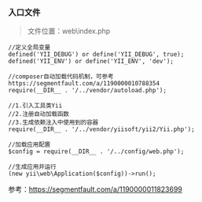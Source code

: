 ### 入口文件
> 文件位置：web\index.php

```
//定义全局变量
defined('YII_DEBUG') or define('YII_DEBUG', true);
defined('YII_ENV') or define('YII_ENV', 'dev');

//composer自动加载代码机制，可参考 https://segmentfault.com/a/1190000010788354
require(__DIR__ . '/../vendor/autoload.php');

//1.引入工具类Yii
//2.注册自动加载函数
//3.生成依赖注入中使用到的容器
require(__DIR__ . '/../vendor/yiisoft/yii2/Yii.php');

//加载应用配置
$config = require(__DIR__ . '/../config/web.php');

//生成应用并运行
(new yii\web\Application($config))->run();
```

参考：https://segmentfault.com/a/1190000011823699
